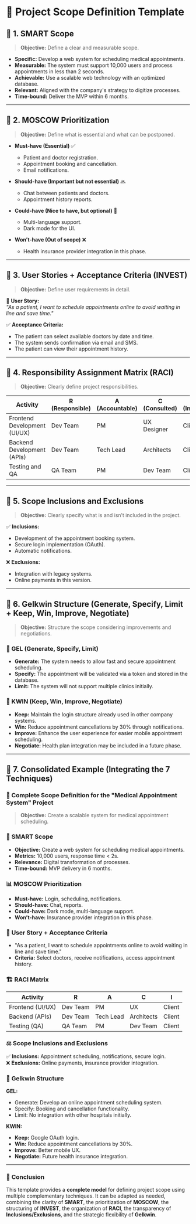 # 📌 Project Scope Definition Template

## 📍 1. SMART Scope
> **Objective:** Define a clear and measurable scope.

- **Specific:** Develop a web system for scheduling medical appointments.
- **Measurable:** The system must support 10,000 users and process appointments in less than 2 seconds.
- **Achievable:** Use a scalable web technology with an optimized database.
- **Relevant:** Aligned with the company's strategy to digitize processes.
- **Time-bound:** Deliver the MVP within 6 months.

---
## 📍 2. MOSCOW Prioritization
> **Objective:** Define what is essential and what can be postponed.

- **Must-have (Essential)** ✅
  - Patient and doctor registration.
  - Appointment booking and cancellation.
  - Email notifications.

- **Should-have (Important but not essential)** 🔜
  - Chat between patients and doctors.
  - Appointment history reports.

- **Could-have (Nice to have, but optional)** 🤔
  - Multi-language support.
  - Dark mode for the UI.

- **Won’t-have (Out of scope)** ❌
  - Health insurance provider integration in this phase.

---
## 📍 3. User Stories + Acceptance Criteria (INVEST)
> **Objective:** Define user requirements in detail.

📌 **User Story:**  
*"As a patient, I want to schedule appointments online to avoid waiting in line and save time."*

✅ **Acceptance Criteria:**  
- The patient can select available doctors by date and time.  
- The system sends confirmation via email and SMS.  
- The patient can view their appointment history.  

---
## 📍 4. Responsibility Assignment Matrix (RACI)
> **Objective:** Clearly define project responsibilities.

| Activity                      | R (Responsible) | A (Accountable) | C (Consulted) | I (Informed) |
|--------------------------------|----------------|----------------|--------------|-------------|
| Frontend Development (UI/UX)  | Dev Team       | PM             | UX Designer  | Client      |
| Backend Development (APIs)    | Dev Team       | Tech Lead      | Architects   | Client      |
| Testing and QA                | QA Team        | PM             | Dev Team     | Client      |

---
## 📍 5. Scope Inclusions and Exclusions
> **Objective:** Clearly specify what is and isn’t included in the project.

✅ **Inclusions:**  
- Development of the appointment booking system.  
- Secure login implementation (OAuth).  
- Automatic notifications.  

❌ **Exclusions:**  
- Integration with legacy systems.  
- Online payments in this version.  

---
## 📍 6. Gelkwin Structure (Generate, Specify, Limit + Keep, Win, Improve, Negotiate)
> **Objective:** Structure the scope considering improvements and negotiations.

### **📌 GEL (Generate, Specify, Limit)**
- **Generate:** The system needs to allow fast and secure appointment scheduling.  
- **Specify:** The appointment will be validated via a token and stored in the database.  
- **Limit:** The system will not support multiple clinics initially.  

### **📌 KWIN (Keep, Win, Improve, Negotiate)**
- **Keep:** Maintain the login structure already used in other company systems.  
- **Win:** Reduce appointment cancellations by 30% through notifications.  
- **Improve:** Enhance the user experience for easier mobile appointment scheduling.  
- **Negotiate:** Health plan integration may be included in a future phase.  

---
## 📍 7. Consolidated Example (Integrating the 7 Techniques)
### 🔷 Complete Scope Definition for the "Medical Appointment System" Project
> **Objective:** Create a scalable system for medical appointment scheduling.

### 🎯 **SMART Scope**
- **Objective:** Create a web system for scheduling medical appointments.
- **Metrics:** 10,000 users, response time < 2s.
- **Relevance:** Digital transformation of processes.
- **Time-bound:** MVP delivery in 6 months.

### 📊 **MOSCOW Prioritization**
- **Must-have:** Login, scheduling, notifications.
- **Should-have:** Chat, reports.
- **Could-have:** Dark mode, multi-language support.
- **Won’t-have:** Insurance provider integration in this phase.

### 👤 **User Story + Acceptance Criteria**
- "As a patient, I want to schedule appointments online to avoid waiting in line and save time."
- **Criteria:** Select doctors, receive notifications, access appointment history.

### 🏗 **RACI Matrix**
| Activity                 | R | A | C | I |
|--------------------------|---|---|---|---|
| Frontend (UI/UX)        | Dev Team | PM | UX | Client |
| Backend (APIs)          | Dev Team | Tech Lead | Architects | Client |
| Testing (QA)            | QA Team | PM | Dev Team | Client |

### ⚖ **Scope Inclusions and Exclusions**
✅ **Inclusions:** Appointment scheduling, notifications, secure login.  
❌ **Exclusions:** Online payments, insurance provider integration.  

### 🔄 **Gelkwin Structure**
**GEL:**  
- Generate: Develop an online appointment scheduling system.  
- Specify: Booking and cancellation functionality.  
- Limit: No integration with other hospitals initially.  

**KWIN:**  
- **Keep:** Google OAuth login.  
- **Win:** Reduce appointment cancellations by 30%.  
- **Improve:** Better mobile UX.  
- **Negotiate:** Future health insurance integration.  

---
### 🚀 **Conclusion**
This template provides a **complete model** for defining project scope using multiple complementary techniques. It can be adapted as needed, combining the clarity of **SMART**, the prioritization of **MOSCOW**, the structuring of **INVEST**, the organization of **RACI**, the transparency of **Inclusions/Exclusions**, and the strategic flexibility of **Gelkwin**.

